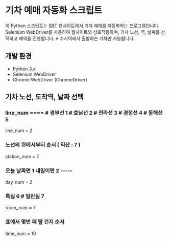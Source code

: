 # 기차 예매 자동화 스크립트

이 Python 스크립트는 [SRT](https://etk.srail.kr) 웹사이트에서 기차 예매를 자동화하는 프로그램입니다.
Selenium WebDriver를 사용하여 웹사이트와 상호작용하며, 기차 노선, 역, 날짜를 선택하고 예약을 진행합니다.
※ 수서역에서 출발하는 기차만 가능합니다.

## 개발 환경
- Python 3.x
- Selenium WebDriver
- Chrome WebDriver (ChromeDriver)

## 기차 노선, 도착역, 날짜 선택
### line_num ==== # 경부선 1 # 호남선 2 # 전라선 3 # 경정선 4 # 동해선 5
line_num = 2
### 노선의 위에서부터 순서 ( 익산 : 7 )
station_num = 7
### 오늘 날짜면 1 내일이면 2 -----
day_num = 2
### 특실 6 # 일반실 7
room_num = 7
### 표에서 몇번 째 탈 건지 순서
time_num = 10
